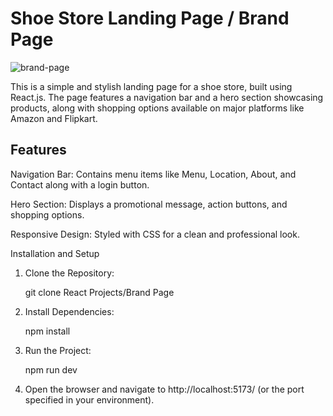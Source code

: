 <h1>Shoe Store Landing Page / Brand Page</h1>

![brand-page](https://github.com/user-attachments/assets/63d96310-6d99-4cef-8555-b843aa438cde)

This is a simple and stylish landing page for a shoe store, built using React.js. The page features a navigation bar and a hero section showcasing products, along with shopping options available on major platforms like Amazon and Flipkart.

<h2>Features</h2>

Navigation Bar: Contains menu items like Menu, Location, About, and Contact along with a login button.

Hero Section: Displays a promotional message, action buttons, and shopping options.

Responsive Design: Styled with CSS for a clean and professional look.

Installation and Setup

1) Clone the Repository:

    git clone React Projects/Brand Page

2) Install Dependencies:

    npm install

3) Run the Project:

    npm run dev

4) Open the browser and navigate to http://localhost:5173/ (or the port specified in your environment).
